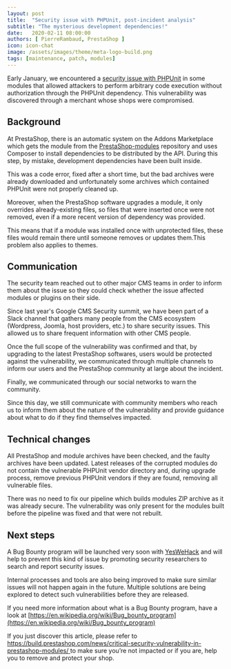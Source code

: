 ```yaml
---
layout: post
title:  "Security issue with PHPUnit, post-incident analysis"
subtitle: "The mysterious development dependencies!"
date:   2020-02-11 08:00:00
authors: [ PierreRambaud, PrestaShop ]
icon: icon-chat
image: /assets/images/theme/meta-logo-build.png
tags: [maintenance, patch, modules]
---
```


Early January, we encountered a [security issue with PHPUnit](https://build.prestashop.com/news/critical-security-vulnerability-in-prestashop-modules/) in some modules that allowed attackers to perform arbitrary code execution without authorization through the PHPUnit dependency. This vulnerability was discovered through a merchant whose shops were compromised. 

## Background

At PrestaShop, there is an automatic system on the Addons Marketplace which gets the module from the [PrestaShop-modules](https://github.com/PrestaShop/PrestaShop-modules) repository and uses Composer to install dependencies to be distributed by the API. During this step, by mistake, development dependencies have been built inside.
 
This was a code error, fixed after a short time, but the bad archives were already downloaded and unfortunately some archives which contained PHPUnit were not properly cleaned up.

Moreover, when the PrestaShop software upgrades a module, it only overrides already-existing files, so files that were inserted once were not removed, even if a more recent version of dependency was provided. 

This means that if a module was installed once with unprotected files, these files would remain there until someone removes or updates them.This problem also applies to themes.

## Communication

The security team reached out to other major CMS teams in order to inform them about the issue so they could check whether the issue affected modules or plugins on their side.
 
Since last year's Google CMS Security summit, we have been part of a Slack channel that gathers many people from the CMS ecosystem (Wordpress, Joomla, host providers, etc.) to share security issues. This allowed us to share frequent information with other CMS people.

Once the full scope of the vulnerability was confirmed and that, by upgrading to the latest PrestaShop softwares, users would be protected against the vulnerability, we communicated through multiple channels to inform our users and the PrestaShop community at large about the incident.

Finally, we communicated through our social networks to warn the community.

Since this day, we still communicate with community members who reach us to inform them about the nature of the vulnerability and provide guidance about what to do if they find themselves impacted.

## Technical changes

All PrestaShop and module archives have been checked, and the faulty archives have been updated. 
Latest releases of the corrupted modules do not contain the vulnerable PHPUnit vendor directory and, during upgrade process, remove previous PHPUnit vendors if they are found, removing all vulnerable files.

There was no need to fix our pipeline which builds modules ZIP archive as it was already secure. The vulnerability was only present for the modules built before the pipeline was fixed and that were not rebuilt.

## Next steps

A Bug Bounty program will be launched very soon with [YesWeHack](https://www.yeswehack.com/) and will help to prevent this kind of issue by promoting security researchers to search and report security issues.

Internal processes and tools are also being improved to make sure similar issues will not happen again in the future. Multiple solutions are being explored to detect such vulnerabilities before they are released.

If you need more information about what is a Bug Bounty program, have a look at [https://en.wikipedia.org/wiki/Bug_bounty_program](https://en.wikipedia.org/wiki/Bug_bounty_program)

If you just discover this article, please refer to [https://build.prestashop.com/news/critical-security-vulnerability-in-prestashop-modules/ ](https://build.prestashop.com/news/critical-security-vulnerability-in-prestashop-modules/) to make sure you’re not impacted or if you are, help you to remove and protect your shop. 
